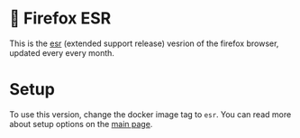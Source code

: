 # 🦊 Firefox ESR
This is the [esr][esr] (extended support release) vesrion of the firefox browser, updated every every month.

# Setup
To use this version, change the docker image tag to `esr`. You can read more about setup options on the [main page][main].


[esr]: https://www.mozilla.org/en-US/firefox/enterprise
[main]: https://github.com/tibor309/firefox/tree/master
